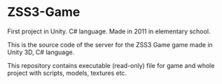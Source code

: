 # ZSS3-Game

First project in Unity. C# language. Made in 2011 in elementary school. 

This is the source code of the server for the ZSS3 Game game made in Unity 3D, C# language.

This repository contains executable (read-only) file for game and whole project with scripts, models, textures etc.


